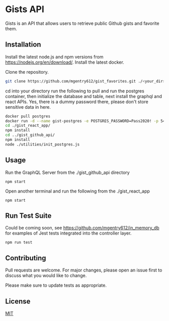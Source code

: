 # Gists API

Gists is an API that allows users to retrieve public Github gists and favorite them.

## Installation

Install the latest node.js and npm versions from https://nodejs.org/en/download/.
Install the latest docker.

Clone the repository.

```bash
git clone https://github.com/mgentry612/gist_favorites.git ./<your_dir>/
```

cd into your directory run the following to pull and run the postgres container, then initialize the database and table, next install the graphql and react APIs. Yes, there is a dummy password there, please don't store sensitive data in here.

```bash
docker pull postgres
docker run -d --name gist-postgres -e POSTGRES_PASSWORD=Pass2020! -p 5432:5432 postgres
cd ./gist_react_app/
npm install
cd ../gist_github_api/
npm install
node ./utilities/init_postgres.js
```

## Usage

Run the GraphQL Server from the ./gist_github_api directory
```node
npm start
```
Open another terminal and run the following from the ./gist_react_app
```node
npm start
```
## Run Test Suite
Could be coming soon, see https://github.com/mgentry612/in_memory_db for examples of Jest tests integrated into the controller layer.

```node
npm run test
```

## Contributing
Pull requests are welcome. For major changes, please open an issue first to discuss what you would like to change.

Please make sure to update tests as appropriate.

## License
[MIT](https://choosealicense.com/licenses/mit/)
